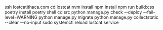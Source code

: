 ssh lostcatithaca.com
cd lostcat
nvm install
npm install
npm run build:css
poetry install
poetry shell
cd src
python manage.py check --deploy --fail-level=WARNING
python manage.py migrate
python manage.py collectstatic --clear --no-input
sudo systemctl reload lostcat.service
